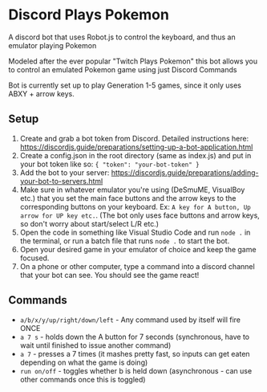 # Discord Plays Pokemon
A discord bot that uses Robot.js to control the keyboard, and thus an emulator playing Pokemon

Modeled after the ever popular "Twitch Plays Pokemon" this bot allows you to control an emulated Pokemon game using just Discord Commands

Bot is currently set up to play Generation 1-5 games, since it only uses ABXY + arrow keys.

## Setup
1. Create and grab a bot token from Discord. Detailed instructions here: https://discordjs.guide/preparations/setting-up-a-bot-application.html
2. Create a config.json in the root directory (same as index.js) and put in your bot token like so: `{ "token": "your-bot-token" }`
3. Add the bot to your server: https://discordjs.guide/preparations/adding-your-bot-to-servers.html
4. Make sure in whatever emulator you're using (DeSmuME, VisualBoy etc.) that you set the main face buttons and the arrow keys to the corresponding buttons on your keyboard. Ex: `A key for A button, Up arrow for UP key etc.`. (The bot only uses face buttons and arrow keys, so don't worry about start/select L/R etc.)
5. Open the code in something like Visual Studio Code and run `node .` in the terminal, or run a batch file that runs `node .` to start the bot.
6. Open your desired game in your emulator of choice and keep the game focused.
7. On a phone or other computer, type a command into a discord channel that your bot can see. You should see the game react!

## Commands
- `a/b/x/y/up/right/down/left` - Any command used by itself will fire ONCE
- `a 7 s` - holds down the A button for 7 seconds (synchronous, have to wait until finished to issue another command) 
- `a 7` - presses a 7 times (it mashes pretty fast, so inputs can get eaten depending on what the game is doing)
- `run on/off` - toggles whether b is held down (asynchronous - can use other commands once this is toggled)

